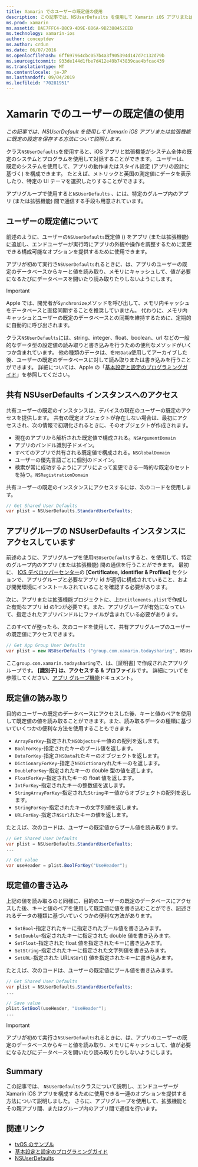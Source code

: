 ```yaml
---
title: Xamarin でのユーザーの既定値の使用
description: この記事では、NSUserDefaults を使用して Xamarin iOS アプリまたは拡張機能に既定の設定を保存する方法について説明します。 ここでは、NSUserDefaults の概要について説明し、値の読み取りと書き込みの方法について説明します。
ms.prod: xamarin
ms.assetid: DAE7FFC4-B8C9-4D9E-886A-9B2388452EEB
ms.technology: xamarin-ios
author: conceptdev
ms.author: crdun
ms.date: 06/07/2016
ms.openlocfilehash: 6ff697964cbc057b4a3f905394d147d7c132d79b
ms.sourcegitcommit: 933de144d1fbe7d412e49b743839cae4bfcac439
ms.translationtype: MT
ms.contentlocale: ja-JP
ms.lasthandoff: 09/04/2019
ms.locfileid: "70281951"
---
```

# <a name="working-with-user-defaults-in-xamarinios"></a>Xamarin でのユーザーの既定値の使用

_この記事では、NSUserDefault を使用して Xamarin iOS アプリまたは拡張機能に既定の設定を保存する方法について説明します。_


クラス`NSUserDefaults`を使用すると、iOS アプリと拡張機能がシステム全体の既定のシステムとプログラムを使用して対話することができます。 ユーザーは、既定のシステムを使用して、アプリの動作またはスタイル設定 (アプリの設計に基づく) を構成できます。 たとえば、メトリックと英国の測定値にデータを表示したり、特定の UI テーマを選択したりすることができます。

アプリグループで使用すると`NSUserDefaults` 、には、特定のグループ内のアプリ (または拡張機能) 間で通信する手段も用意されています。

<a name="About-User-Defaults" />

## <a name="about-user-defaults"></a>ユーザーの既定値について

前述のように、ユーザーの`NSUserDefaults`既定値 () をアプリ (または拡張機能) に追加し、エンドユーザーが実行時にアプリの外観や操作を調整するために変更できる構成可能なオプションを提供するために使用できます。

アプリが初めて実行さ`NSUserDefaults`れるときに、は、アプリのユーザーの既定のデータベースからキーと値を読み取り、メモリにキャッシュして、値が必要になるたびにデータベースを開いたり読み取りたりしないようにします。 

> [!IMPORTANT]
> Apple では、開発者が`Synchronize`メソッドを呼び出して、メモリ内キャッシュをデータベースと直接同期することを推奨していません。 代わりに、メモリ内キャッシュとユーザーの既定のデータベースとの同期を維持するために、定期的に自動的に呼び出されます。

クラス`NSUserDefaults`には、string、integer、float、boolean、url などの一般的なデータ型の設定値の読み取りと書き込みを行うための便利なメソッドがいくつか含まれています。 他の種類のデータは、を`NSData`使用してアーカイブした後、ユーザーの既定のデータベースに対して読み取りまたは書き込みを行うことができます。 詳細については、Apple の「[基本設定と設定のプログラミングガイド](https://developer.apple.com/library/mac/documentation/Cocoa/Conceptual/UserDefaults/Introduction/Introduction.html#//apple_ref/doc/uid/10000059i)」を参照してください。

<a name="Accessing-the-Shared-NSUserDefaults-Instance" />

## <a name="accessing-the-shared-nsuserdefaults-instance"></a>共有 NSUserDefaults インスタンスへのアクセス 

共有ユーザーの既定のインスタンスは、デバイスの現在のユーザーの既定のアクセスを提供します。 共有の既定オブジェクトが存在しない場合は、最初にアクセスされ、次の情報で初期化されるときに、そのオブジェクトが作成されます。

- 現在のアプリから解析された既定値で構成される。`NSArgumentDomain`
- アプリのバンドル識別子ドメイン。
- すべてのアプリで共有される既定値で構成される。`NSGlobalDomain`
- ユーザーの優先言語ごとに個別のドメイン。
- 検索が常に成功するようにアプリによって変更できる一時的な既定のセットを持つ。`NSRegistrationDomain`

共有ユーザーの既定のインスタンスにアクセスするには、次のコードを使用します。

```csharp
// Get Shared User Defaults
var plist = NSUserDefaults.StandardUserDefaults;
```

<a name="Accessing-an-App-Group-NSUserDefaults-Instance" />

## <a name="accessing-an-app-group-nsuserdefaults-instance"></a>アプリグループの NSUserDefaults インスタンスにアクセスしています

前述のように、アプリグループを使用`NSUserDefaults`すると、を使用して、特定のグループ内のアプリ (または拡張機能) 間の通信を行うことができます。 最初に、 [IOS デベロッパーセンター](https://developer.apple.com/devcenter/ios/)の **[Certificates, identifier & Profiles]** セクションで、アプリグループと必要なアプリ id が適切に構成されていること、および開発環境にインストールされていることを確認する必要があります。

次に、アプリまたは拡張機能プロジェクトに、上`Entitlements.plist`で作成した有効なアプリ id の1つが必要です。また、アプリグループが有効になっていて、指定されたアプリバンドルにファイルが含まれている必要があります。

このすべてが整ったら、次のコードを使用して、共有アプリグループのユーザーの既定値にアクセスできます。

```csharp
// Get App Group User Defaults
var plist = new NSUserDefaults ("group.com.xamarin.todaysharing", NSUserDefaultsType.SuiteName);
```

ここ`group.com.xamarin.todaysharing`で、は、[証明書] で作成されたアプリグループです。 **[識別子] は、アクセスする & プロファイル**です。 詳細についてを参照してください、[アプリ グループ機能](~/ios/deploy-test/provisioning/capabilities/app-groups-capabilities.md)ドキュメント。

<a name="Reading-Default-Values" />

## <a name="reading-default-values"></a>既定値の読み取り

目的のユーザーの既定のデータベースにアクセスした後、キーと値のペアを使用して既定値の値を読み取ることができます。また、読み取るデータの種類に基づいていくつかの便利な方法を使用することもできます。

- `ArrayForKey`-指定された`NSObjects`キー値のの配列を返します。
- `BoolForKey`-指定されたキーのブール値を返します。
- `DataForKey`-指定さ`NSData`れたキーのオブジェクトを返します。
- `DictionaryForKey`-指定さ`NSDictionary`れたキーのを返します。
- `DoubleForKey`-指定されたキーの double 型の値を返します。
- `FloatForKey`-指定されたキーの float 値を返します。
- `IntForKey`-指定されたキーの整数値を返します。
- `StringArrayForKey`-指定された`String`キー値からオブジェクトの配列を返します。
- `StringForKey`-指定されたキーの文字列値を返します。
- `URLForKey`-指定さ`NSUrl`れたキーの値を返します。

たとえば、次のコードは、ユーザーの既定値からブール値を読み取ります。

```csharp
// Get Shared User Defaults
var plist = NSUserDefaults.StandardUserDefaults;
...

// Get value
var useHeader = plist.BoolForKey("UseHeader");

```

<a name="Writing-Default-Values" />

## <a name="writing-default-values"></a>既定値の書き込み

上記の値を読み取るのと同様に、目的のユーザーの既定のデータベースにアクセスした後、キーと値のペアを使用して既定値に値を書き込むことができ、記述されるデータの種類に基づいていくつかの便利な方法があります。

- `SetBool`-指定されたキーに指定されたブール値を書き込みます。
- `SetDouble`-指定されたキーに指定された double 値を書き込みます。
- `SetFloat`-指定された float 値を指定されたキーに書き込みます。
- `SetString`-指定されたキーに指定された文字列値を書き込みます。
- `SetURL`-指定された URL`NSUrl`() 値を指定されたキーに書き込みます。

たとえば、次のコードは、ユーザーの既定値にブール値を書き込みます。

```csharp
// Get Shared User Defaults
var plist = NSUserDefaults.StandardUserDefaults;
...

// Save value
plist.SetBool(useHeader, "UseHeader");
...

```

> [!IMPORTANT]
> アプリが初めて実行さ`NSUserDefaults`れるときに、は、アプリのユーザーの既定のデータベースからキーと値を読み取り、メモリにキャッシュして、値が必要になるたびにデータベースを開いたり読み取りたりしないようにします。



<a name="Summary" />

## <a name="summary"></a>Summary

この記事では、 `NSUserDefaults`クラスについて説明し、エンドユーザーが Xamarin iOS アプリを構成するために使用できる一連のオプションを提供する方法について説明しました。 さらに、アプリグループを使用して、拡張機能とその親アプリ間、またはグループ内のアプリ間で通信を行います。


## <a name="related-links"></a>関連リンク

- [tvOS のサンプル](https://docs.microsoft.com/samples/browse/?products=xamarin&term=Xamarin.iOS+tvOS)
- [基本設定と設定のプログラミングガイド](https://developer.apple.com/library/mac/documentation/Cocoa/Conceptual/UserDefaults/Introduction/Introduction.html#//apple_ref/doc/uid/10000059i)
- [NSUserDefaults](https://developer.apple.com/library/mac/documentation/Cocoa/Reference/Foundation/Classes/NSUserDefaults_Class/#//apple_ref/doc/constant_group/NSUserDefaults_Domains)

